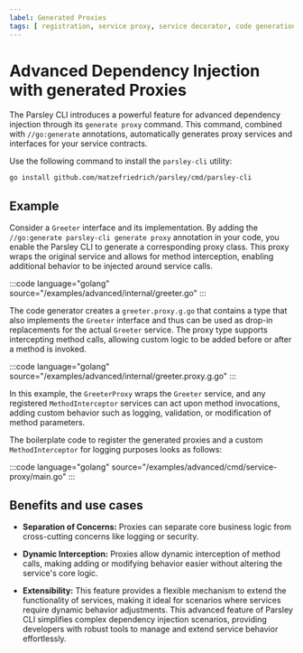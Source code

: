 ```yaml
---
label: Generated Proxies
tags: [ registration, service proxy, service decorator, code generation ]
---
```

# Advanced Dependency Injection with generated Proxies

The Parsley CLI introduces a powerful feature for advanced dependency injection through its `generate proxy` command. This command, combined with `//go:generate` annotations, automatically generates proxy services and interfaces for your service contracts.

Use the following command to install the `parsley-cli` utility:
```sh
go install github.com/matzefriedrich/parsley/cmd/parsley-cli
```

## Example

Consider a `Greeter` interface and its implementation. By adding the `//go:generate parsley-cli generate proxy` annotation in your code, you enable the Parsley CLI to generate a corresponding proxy class. This proxy wraps the original service and allows for method interception, enabling additional behavior to be injected around service calls.

:::code language="golang" source="/examples/advanced/internal/greeter.go" :::

The code generator creates a `greeter.proxy.g.go` that contains a type that also implements the `Greeter` interface and thus can be used as drop-in replacements for the actual `Greeter` service. The proxy type supports intercepting method calls, allowing custom logic to be added before or after a method is invoked.

:::code language="golang" source="/examples/advanced/internal/greeter.proxy.g.go" :::

In this example, the `GreeterProxy` wraps the `Greeter` service, and any registered `MethodInterceptor` services can act upon method invocations, adding custom behavior such as logging, validation, or modification of method parameters.

The boilerplate code to register the generated proxies and a custom `MethodInterceptor` for logging purposes looks as follows:

:::code language="golang" source="/examples/advanced/cmd/service-proxy/main.go" :::

## Benefits and use cases

* **Separation of Concerns:** Proxies can separate core business logic from cross-cutting concerns like logging or security.

* **Dynamic Interception:** Proxies allow dynamic interception of method calls, making adding or modifying behavior easier without altering the service's core logic.

* **Extensibility:** This feature provides a flexible mechanism to extend the functionality of services, making it ideal for scenarios where services require dynamic behavior adjustments. This advanced feature of Parsley CLI simplifies complex dependency injection scenarios, providing developers with robust tools to manage and extend service behavior effortlessly.
